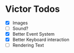 # Victor Todos

- [X] Images
- [ ] Sound?
- [X] Better Event System
- [X] Better Keyboard interaction
- [ ] Rendering Text
